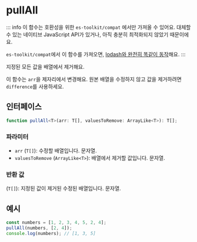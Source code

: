 # pullAll

::: info
이 함수는 호환성을 위한 `es-toolkit/compat` 에서만 가져올 수 있어요. 대체할 수 있는 네이티브 JavaScript API가 있거나, 아직 충분히 최적화되지 않았기 때문이에요.

`es-toolkit/compat`에서 이 함수를 가져오면, [lodash와 완전히 똑같이 동작](../../../compatibility.md)해요.
:::

지정된 모든 값을 배열에서 제거해요.

이 함수는 `arr`을 제자리에서 변경해요.
원본 배열을 수정하지 않고 값을 제거하려면 `difference`를 사용하세요.

## 인터페이스

```typescript
function pullAll<T>(arr: T[], valuesToRemove: ArrayLike<T>): T[];
```

### 파라미터

- `arr` (`T[]`): 수정할 배열입니다. 문자열.
- `valuesToRemove` (`ArrayLike<T>`): 배열에서 제거할 값입니다. 문자열.

### 반환 값

(`T[]`): 지정된 값이 제거된 수정된 배열입니다.
문자열.

## 예시

```typescript
const numbers = [1, 2, 3, 4, 5, 2, 4];
pullAll(numbers, [2, 4]);
console.log(numbers); // [1, 3, 5]
```
